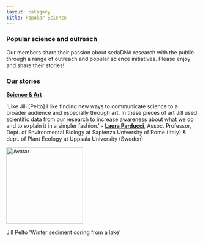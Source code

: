 ```yaml
---
layout: category
Title: Popular Science
---
```



<div class="section">
<h3 class="section-title underline">Popular science and outreach</h3>
<div class="intro">
<p> Our members share their passion about sedaDNA research with the public through a range of outreach and popular science initiatives. Please enjoy and share their stories!
</div>
</div>

<div class="section">
<h3 class="section-title underline">Our stories</h3>
<p><a href="https://laurap.it/events" target="_blank"><b>Science & Art</b></a>
<p> 'Like Jill [Pelto] I like finding new ways to communicate science to a broader audience and especially through art. In these pieces of art Jill used scientific data from our research to increase awareness about what we do and to explain it in a simpler fashion.' - <a href="https://www.laurap.it/" target="_blank"><b>Laura Parducci</b></a>, Assoc. Professor, Dept. of Environmental Biology at Sapienza University of Rome (Italy) & dept. of Plant Ecology at Uppsala University (Sweden) </p>  
</div>

<div class="avatar">

<div class ="member">
<div class="square"><a href="https://laurap.it/events" target="_blank"><img src="https://laurap.it/____impro/1/onewebmedia/LakeCore_Small.jpg?etag=%22651bec-60e84c65%22&sourceContentType=image%2Fjpeg&quality=85&ignoreAspectRatio&resize=1500,1961" | width=200 }}" alt="Avatar" /></a></div>
<p>Jill Pelto
'Winter sediment coring from a lake'</p>


</div>
</div>
